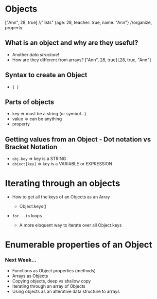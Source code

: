 # Objects
["Ann", 28, true] //"lists"
{age: 28, teacher: true, name: "Ann"} //organize, property 

## What is an object and why are they useful?
* Another *data structure*!
* How are they different from arrays?
["Ann", 28, true]
[28, true, "Ann"]

## Syntax to create an Object 
* `{ }`

## Parts of objects
* key       => must be a string (or symbol...)
* value     => can be anything
* property

## Getting values from an Object - Dot notation vs Bracket Notation
* `obj.key`        => key is a STRING
* `object[key]`    => key is a VARIABLE or EXPRESSION

# Iterating through an objects
* How to get all the keys of an Objects as an Array 
    * Object.keys()   

* `for...in` loops
    * A more eloquent way to iterate over all Object keys

# Enumerable properties of an Object





### Next Week...
* Functions as Object properties (methods)
* Arrays as Objects
* Copying objects, deep vs shallow copy 
* Iterating through an array of Objects
* Using objects as an alterative data structure to arrays